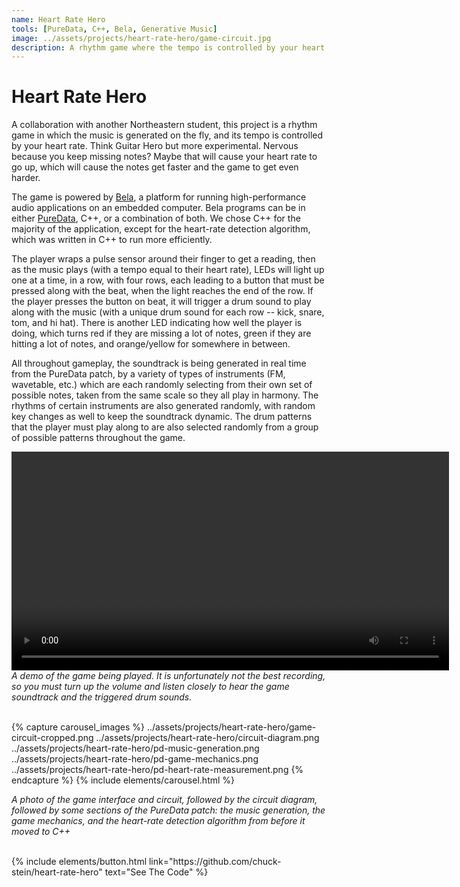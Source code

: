 ```yaml
---
name: Heart Rate Hero
tools: [PureData, C++, Bela, Generative Music]
image: ../assets/projects/heart-rate-hero/game-circuit.jpg
description: A rhythm game where the tempo is controlled by your heart rate
---
```


# Heart Rate Hero

A collaboration with another Northeastern student, this project is a rhythm game in which the music is generated on the fly, and its tempo is controlled by your heart rate.
Think Guitar Hero but more experimental. Nervous because you keep missing notes? Maybe that will cause your heart rate to go up, which will cause the notes get faster
and the game to get even harder.

The game is powered by [Bela](https://bela.io/about), a platform for running high-performance audio applications on an embedded computer.
Bela programs can be in either [PureData](https://en.wikipedia.org/wiki/Pure_Data), C++, or a combination of both. We chose C++ for the majority of the application,
except for the heart-rate detection algorithm, which was written in C++ to run more efficiently.

The player wraps a pulse sensor around their finger to get a reading, then as the music plays (with a tempo equal to their heart rate), LEDs will light up one at a time, in
a row, with four rows, each leading to a button that must be pressed along with the beat, when the light reaches the end of the row. If the player presses the button on
beat, it will trigger a drum sound to play along with the music (with a unique drum sound for each row -- kick, snare, tom, and hi hat). There is another LED indicating how
well the player is doing, which turns red if they are missing a lot of notes, green if they are hitting a lot of notes, and orange/yellow for somewhere in between.

All throughout gameplay, the soundtrack is being generated in real time from the PureData patch, by a variety of types of instruments (FM, wavetable, etc.) which are
each randomly selecting from their own set of possible notes, taken from the same scale so they all play in harmony. The rhythms of certain instruments are also generated
randomly, with random key changes as well to keep the soundtrack dynamic. The drum patterns that the player must play along to are also selected randomly from a group of
possible patterns throughout the game.

<div class="text-center">
  <video controls src="../assets/projects/heart-rate-hero/game-demo.mp4" width=700>
    <!-- fallback -->
    <p>Your browser does not support HTML5 video playback, but you can still <a href="../assets/projects/heart-rate-hero/game-demo.mp4">download the video</a>.</p>
  </video>
</div>

<div class="text-center">
  <em>A demo of the game being played. It is unfortunately not the best recording, so you must turn up the volume and listen closely to hear the game soundtrack and the triggered drum sounds.</em>
</div>

<br />

{% capture carousel_images %}
../assets/projects/heart-rate-hero/game-circuit-cropped.png
../assets/projects/heart-rate-hero/circuit-diagram.png
../assets/projects/heart-rate-hero/pd-music-generation.png
../assets/projects/heart-rate-hero/pd-game-mechanics.png
../assets/projects/heart-rate-hero/pd-heart-rate-measurement.png
{% endcapture %}
{% include elements/carousel.html %}

<div class="text-center">
  <em>A photo of the game interface and circuit, followed by the circuit diagram, followed by some sections of the PureData patch: the music generation, the game mechanics, and the heart-rate detection algorithm from before it moved to C++</em>
</div>

<br />

<p class="text-center">
  {% include elements/button.html link="https://github.com/chuck-stein/heart-rate-hero" text="See The Code" %}
</p>
